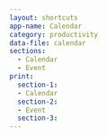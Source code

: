 ```yaml
---
layout: shortcuts
app-name: Calendar
category: productivity
data-file: calendar
sections:
  - Calendar
  - Event
print:
  section-1:
  - Calendar
  section-2:
  - Event
  section-3:
---
```

